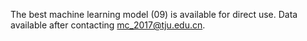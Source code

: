 The best machine learning model (09) is available for direct use. 
Data available after contacting mc_2017@tju.edu.cn.
